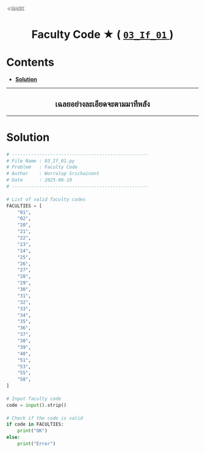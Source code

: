 <p align="left">
  <a href="../README.md">
    <img src="../../Z99-OTHERS/00-common/00-back.png" style="width:10%">
  </a>
</p>

<div align="center">
  <h1>
    Faculty Code ★ (
      <a href="https://drive.google.com/file/d/1gaO4DP7RnEK3iSsQxbygcjpM3MopJDBe/view?usp=drive_link">
        <code>03_If_01</code>
      </a>
    )
  </h1>
</div>

# Contents

-   [**Solution**](#solution)

---

<div align="center">
  <h2>เฉลยอย่างละเอียดจะตามมาทีหลัง</h2>
</div>

---

# Solution

```python
# --------------------------------------------------
# File Name : 03_If_01.py
# Problem   : Faculty Code
# Author    : Worralop Srichainont
# Date      : 2025-06-10
# --------------------------------------------------

# List of valid faculty codes
FACULTIES = [
    "01",
    "02",
    "20",
    "21",
    "22",
    "23",
    "24",
    "25",
    "26",
    "27",
    "28",
    "29",
    "30",
    "31",
    "32",
    "33",
    "34",
    "35",
    "36",
    "37",
    "38",
    "39",
    "40",
    "51",
    "53",
    "55",
    "58",
]

# Input faculty code
code = input().strip()

# Check if the code is valid
if code in FACULTIES:
    print("OK")
else:
    print("Error")
```
